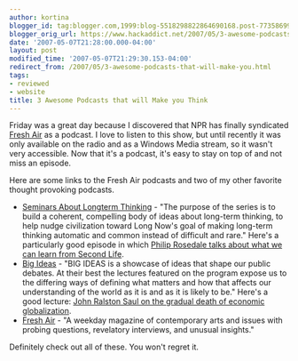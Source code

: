 ```yaml
---
author: kortina
blogger_id: tag:blogger.com,1999:blog-5518298822864690168.post-7735869938239777247
blogger_orig_url: https://www.hackaddict.net/2007/05/3-awesome-podcasts-that-will-make-you.html
date: '2007-05-07T21:28:00.000-04:00'
layout: post
modified_time: '2007-05-07T21:29:30.153-04:00'
redirect_from: /2007/05/3-awesome-podcasts-that-will-make-you.html
tags:
- reviewed
- website
title: 3 Awesome Podcasts that will Make you Think
---
```


<p>Friday was a great day because I discovered that NPR has finally syndicated <a href="http://www.npr.org/templates/story/story.php?storyId=13" title="NPR : Fresh Air from WHYY">Fresh Air</a> as a podcast.  I love to listen to this show, but until recently it was only available on the radio and as a Windows Media stream, so it wasn't very accessible.  Now that it's a podcast, it's easy to stay on top of and not miss an episode.</p><p>Here are some links to the Fresh Air podcasts and two of my other favorite thought provoking podcasts.</p> 

<ul>  
<li><a href="http://www.longnow.org/projects/seminars/SALT.xml" title="SALT - Seminars About Long Term Thinking">Seminars About Longterm Thinking</a> - "The purpose of the series is to build a coherent, compelling body of ideas about long-term thinking, to help nudge civilization toward Long Now's goal of making long-term thinking automatic and common instead of difficult and rare."  Here's a particularly good episode in which <a href="http://media.longnow.org/seminars/salt-020061130-rosedale/salt-020061130-rosedale.mp3">Philip Rosedale talks about what we can learn from Second Life</a>. </li>
  
<li><a href="http://www.tvo.org/TVOspecial3/WebObjects/TVOMedia.woa?bigideasfeed">Big Ideas</a> - "BIG IDEAS is a showcase of ideas that shape our public debates. At their best the lectures featured on the program expose us to the differing ways of defining what matters and how that affects our understanding of the world as it is and as it is likely to be."  Here's a good lecture: <a href="http://www.tvo.org/podcasts/bi/audio/BIJohnRalstonSaul042107.mp3">John Ralston Saul on the gradual death of economic globalization</a>. </li>
  
<li><a href="http://www.npr.org/rss/podcast.php?id=13" title="NPR: Fresh Air">Fresh Air</a> - "A weekday magazine of contemporary arts and issues with probing questions, revelatory interviews, and unusual insights." </li>
</ul><p>Definitely check out all of these.  You won't regret it.</p>